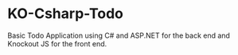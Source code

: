 # KO-Csharp-Todo
Basic Todo Application using C# and ASP.NET for the back end and Knockout JS for the front end.